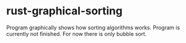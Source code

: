 # rust-graphical-sorting
Program graphically shows how sorting algorithms works.
Program is currently not finished.
For now there is only bubble sort.
